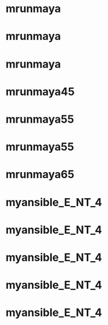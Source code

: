 # mrunmaya
# mrunmaya
# mrunmaya
# mrunmaya45
# mrunmaya55
# mrunmaya55
# mrunmaya65
# myansible_E_NT_4
# myansible_E_NT_4
# myansible_E_NT_4
# myansible_E_NT_4
# myansible_E_NT_4
